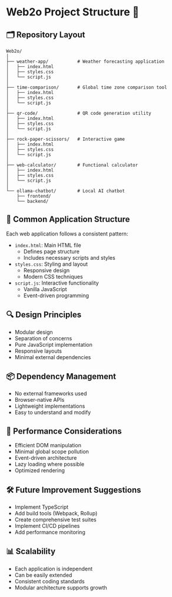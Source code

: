 # Web2o Project Structure 📂

## 🗂️ Repository Layout

```
Web2o/
│
├── weather-app/           # Weather forecasting application
│   ├── index.html
│   ├── styles.css
│   └── script.js
│
├── time-comparison/       # Global time zone comparison tool
│   ├── index.html
│   ├── styles.css
│   └── script.js
│
├── qr-code/               # QR code generation utility
│   ├── index.html
│   ├── styles.css
│   └── script.js
│
├── rock-paper-scissors/   # Interactive game
│   ├── index.html
│   ├── styles.css
│   └── script.js
│
├── web-calculator/        # Functional calculator
│   ├── index.html
│   ├── styles.css
│   └── script.js
│
└── ollama-chatbot/        # Local AI chatbot
    ├── frontend/
    └── backend/
```

## 🧩 Common Application Structure
Each web application follows a consistent pattern:
- `index.html`: Main HTML file
  - Defines page structure
  - Includes necessary scripts and styles
- `styles.css`: Styling and layout
  - Responsive design
  - Modern CSS techniques
- `script.js`: Interactive functionality
  - Vanilla JavaScript
  - Event-driven programming

## 🔍 Design Principles
- Modular design
- Separation of concerns
- Pure JavaScript implementation
- Responsive layouts
- Minimal external dependencies

## 📦 Dependency Management
- No external frameworks used
- Browser-native APIs
- Lightweight implementations
- Easy to understand and modify

## 🚀 Performance Considerations
- Efficient DOM manipulation
- Minimal global scope pollution
- Event-driven architecture
- Lazy loading where possible
- Optimized rendering

## 🛠️ Future Improvement Suggestions
- Implement TypeScript
- Add build tools (Webpack, Rollup)
- Create comprehensive test suites
- Implement CI/CD pipelines
- Add performance monitoring

## 📊 Scalability
- Each application is independent
- Can be easily extended
- Consistent coding standards
- Modular architecture supports growth
